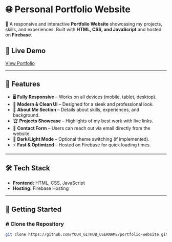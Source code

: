 # 🌐 Personal Portfolio Website

🚀 A responsive and interactive **Portfolio Website** showcasing my projects, skills, and experiences. Built with **HTML, CSS, and JavaScript** and hosted on **Firebase**.

## 🔗 Live Demo
[View Portfolio](YOUR_FIREBASE_HOSTING_URL_HERE)

---

## 📌 Features
- 🖥️ **Fully Responsive** – Works on all devices (mobile, tablet, desktop).
- 🎨 **Modern & Clean UI** – Designed for a sleek and professional look.
- 📜 **About Me Section** – Details about skills, experiences, and background.
- 🏆 **Projects Showcase** – Highlights of my best work with live links.
- 📧 **Contact Form** – Users can reach out via email directly from the website.
- 🌙 **Dark/Light Mode** – Optional theme switching (if implemented).
- ⚡ **Fast & Optimized** – Hosted on Firebase for quick loading times.

---

## 🛠️ Tech Stack
- **Frontend:** HTML, CSS, JavaScript
- **Hosting:** Firebase Hosting

---

## 🚀 Getting Started

### 🔥 Clone the Repository
```sh
git clone https://github.com/YOUR_GITHUB_USERNAME/portfolio-website.git
